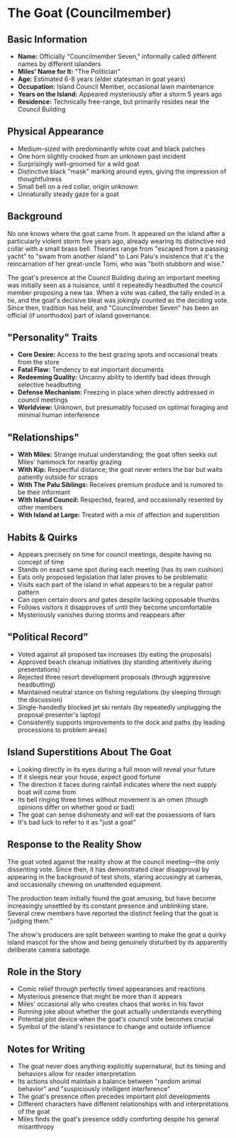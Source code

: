 # The Goat (Councilmember)

## Basic Information
- **Name:** Officially "Councilmember Seven," informally called different names by different islanders
- **Miles' Name for It:** "The Politician"
- **Age:** Estimated 6-8 years (elder statesman in goat years)
- **Occupation:** Island Council Member, occasional lawn maintenance
- **Years on the Island:** Appeared mysteriously after a storm 5 years ago
- **Residence:** Technically free-range, but primarily resides near the Council Building

## Physical Appearance
- Medium-sized with predominantly white coat and black patches
- One horn slightly crooked from an unknown past incident
- Surprisingly well-groomed for a wild goat
- Distinctive black "mask" marking around eyes, giving the impression of thoughtfulness
- Small bell on a red collar, origin unknown
- Unnaturally steady gaze for a goat

## Background
No one knows where the goat came from. It appeared on the island after a particularly violent storm five years ago, already wearing its distinctive red collar with a small brass bell. Theories range from "escaped from a passing yacht" to "swam from another island" to Lani Palu's insistence that it's the reincarnation of her great-uncle Tomi, who was "both stubborn and wise."

The goat's presence at the Council Building during an important meeting was initially seen as a nuisance, until it repeatedly headbutted the council member proposing a new tax. When a vote was called, the tally ended in a tie, and the goat's decisive bleat was jokingly counted as the deciding vote. Since then, tradition has held, and "Councilmember Seven" has been an official (if unorthodox) part of island governance.

## "Personality" Traits
- **Core Desire:** Access to the best grazing spots and occasional treats from the store
- **Fatal Flaw:** Tendency to eat important documents
- **Redeeming Quality:** Uncanny ability to identify bad ideas through selective headbutting
- **Defense Mechanism:** Freezing in place when directly addressed in council meetings
- **Worldview:** Unknown, but presumably focused on optimal foraging and minimal human interference

## "Relationships"
- **With Miles:** Strange mutual understanding; the goat often seeks out Miles' hammock for nearby grazing
- **With Kip:** Respectful distance; the goat never enters the bar but waits patiently outside for scraps
- **With The Palu Siblings:** Receives premium produce and is rumored to be their informant
- **With Island Council:** Respected, feared, and occasionally resented by other members
- **With Island at Large:** Treated with a mix of affection and superstition

## Habits & Quirks
- Appears precisely on time for council meetings, despite having no concept of time
- Stands on exact same spot during each meeting (has its own cushion)
- Eats only proposed legislation that later proves to be problematic
- Visits each part of the island in what appears to be a regular patrol pattern
- Can open certain doors and gates despite lacking opposable thumbs
- Follows visitors it disapproves of until they become uncomfortable
- Mysteriously vanishes during storms and reappears after

## "Political Record"
- Voted against all proposed tax increases (by eating the proposals)
- Approved beach cleanup initiatives (by standing attentively during presentations)
- Rejected three resort development proposals (through aggressive headbutting)
- Maintained neutral stance on fishing regulations (by sleeping through the discussion)
- Single-handedly blocked jet ski rentals (by repeatedly unplugging the proposal presenter's laptop)
- Consistently supports improvements to the dock and paths (by leading processions to problem areas)

## Island Superstitions About The Goat
- Looking directly in its eyes during a full moon will reveal your future
- If it sleeps near your house, expect good fortune
- The direction it faces during rainfall indicates where the next supply boat will come from
- Its bell ringing three times without movement is an omen (though opinions differ on whether good or bad)
- The goat can sense dishonesty and will eat the possessions of liars
- It's bad luck to refer to it as "just a goat"

## Response to the Reality Show
The goat voted against the reality show at the council meeting—the only dissenting vote. Since then, it has demonstrated clear disapproval by appearing in the background of test shots, staring accusingly at cameras, and occasionally chewing on unattended equipment.

The production team initially found the goat amusing, but have become increasingly unsettled by its constant presence and unblinking stare. Several crew members have reported the distinct feeling that the goat is "judging them."

The show's producers are split between wanting to make the goat a quirky island mascot for the show and being genuinely disturbed by its apparently deliberate camera sabotage.

## Role in the Story
- Comic relief through perfectly timed appearances and reactions
- Mysterious presence that might be more than it appears
- Miles' occasional ally who creates chaos that works in his favor
- Running joke about whether the goat actually understands everything
- Potential plot device when the goat's council vote becomes crucial
- Symbol of the island's resistance to change and outside influence

## Notes for Writing
- The goat never does anything explicitly supernatural, but its timing and behaviors allow for reader interpretation
- Its actions should maintain a balance between "random animal behavior" and "suspiciously intelligent interference"
- The goat's presence often precedes important plot developments
- Different characters have different relationships with and interpretations of the goat
- Miles finds the goat's presence oddly comforting despite his general misanthropy 